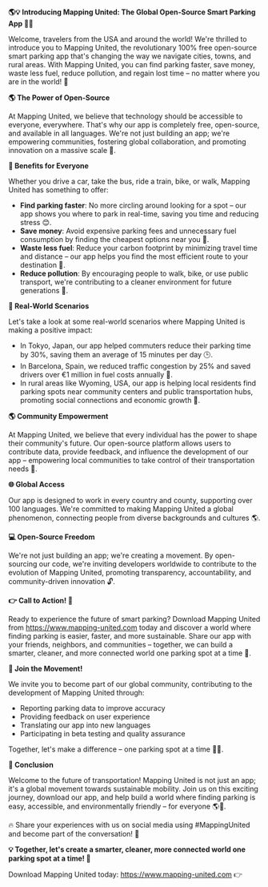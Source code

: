 **🌎💡 Introducing Mapping United: The Global Open-Source Smart Parking App 🚗👥**

Welcome, travelers from the USA and around the world! We're thrilled to introduce you to Mapping United, the revolutionary 100% free open-source smart parking app that's changing the way we navigate cities, towns, and rural areas. With Mapping United, you can find parking faster, save money, waste less fuel, reduce pollution, and regain lost time – no matter where you are in the world! 🌟

**🌎 The Power of Open-Source**

At Mapping United, we believe that technology should be accessible to everyone, everywhere. That's why our app is completely free, open-source, and available in all languages. We're not just building an app; we're empowering communities, fostering global collaboration, and promoting innovation on a massive scale 🌈.

**🚗 Benefits for Everyone**

Whether you drive a car, take the bus, ride a train, bike, or walk, Mapping United has something to offer:

* **Find parking faster**: No more circling around looking for a spot – our app shows you where to park in real-time, saving you time and reducing stress 😊.
* **Save money**: Avoid expensive parking fees and unnecessary fuel consumption by finding the cheapest options near you 💸.
* **Waste less fuel**: Reduce your carbon footprint by minimizing travel time and distance – our app helps you find the most efficient route to your destination 🌱.
* **Reduce pollution**: By encouraging people to walk, bike, or use public transport, we're contributing to a cleaner environment for future generations 💚.

**🌆 Real-World Scenarios**

Let's take a look at some real-world scenarios where Mapping United is making a positive impact:

* In Tokyo, Japan, our app helped commuters reduce their parking time by 30%, saving them an average of 15 minutes per day 🕒.
* In Barcelona, Spain, we reduced traffic congestion by 25% and saved drivers over €1 million in fuel costs annually 💸.
* In rural areas like Wyoming, USA, our app is helping local residents find parking spots near community centers and public transportation hubs, promoting social connections and economic growth 👥.

**🌎 Community Empowerment**

At Mapping United, we believe that every individual has the power to shape their community's future. Our open-source platform allows users to contribute data, provide feedback, and influence the development of our app – empowering local communities to take control of their transportation needs 🌟.

**🌐 Global Access**

Our app is designed to work in every country and county, supporting over 100 languages. We're committed to making Mapping United a global phenomenon, connecting people from diverse backgrounds and cultures 🌎.

**💻 Open-Source Freedom**

We're not just building an app; we're creating a movement. By open-sourcing our code, we're inviting developers worldwide to contribute to the evolution of Mapping United, promoting transparency, accountability, and community-driven innovation 🔓.

**👉 Call to Action! 🚀**

Ready to experience the future of smart parking? Download Mapping United from https://www.mapping-united.com today and discover a world where finding parking is easier, faster, and more sustainable. Share our app with your friends, neighbors, and communities – together, we can build a smarter, cleaner, and more connected world one parking spot at a time 🌟.

**💪 Join the Movement!**

We invite you to become part of our global community, contributing to the development of Mapping United through:

* Reporting parking data to improve accuracy
* Providing feedback on user experience
* Translating our app into new languages
* Participating in beta testing and quality assurance

Together, let's make a difference – one parking spot at a time 🚗💕.

**🌟 Conclusion**

Welcome to the future of transportation! Mapping United is not just an app; it's a global movement towards sustainable mobility. Join us on this exciting journey, download our app, and help build a world where finding parking is easy, accessible, and environmentally friendly – for everyone 🌎💚.

🔥 Share your experiences with us on social media using #MappingUnited and become part of the conversation! 💬

**💡 Together, let's create a smarter, cleaner, more connected world one parking spot at a time! 🌟**

Download Mapping United today: https://www.mapping-united.com 👉
